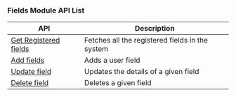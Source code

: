 ### Fields Module API List

| API                                      | Description                                     |
| ---------------------------------------- | ----------------------------------------------- |
| [Get Registered fields](./registered.md) | Fetches all the registered fields in the system |
| [Add fields](./add.md)                   | Adds a user field                               |
| [Update field](./update.md)              | Updates the details of a given field            |
| [Delete field](./delete.md)              | Deletes a given field                           |

